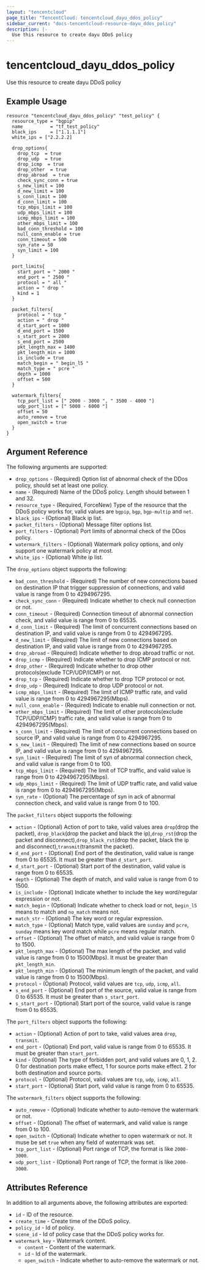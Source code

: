 ```yaml
---
layout: "tencentcloud"
page_title: "TencentCloud: tencentcloud_dayu_ddos_policy"
sidebar_current: "docs-tencentcloud-resource-dayu_ddos_policy"
description: |-
  Use this resource to create dayu DDoS policy
---
```


# tencentcloud_dayu_ddos_policy

Use this resource to create dayu DDoS policy

## Example Usage

```hcl
resource "tencentcloud_dayu_ddos_policy" "test_policy" {
  resource_type = "bgpip"
  name          = "tf_test_policy"
  black_ips     = ["1.1.1.1"]
  white_ips = ["2.2.2.2]

  drop_options{
    drop_tcp  = true
	drop_udp  = true
	drop_icmp  = true
	drop_other  = true
	drop_abroad  = true
	check_sync_conn = true
	s_new_limit = 100
	d_new_limit = 100
	s_conn_limit = 100
	d_conn_limit = 100
	tcp_mbps_limit = 100
	udp_mbps_limit = 100
	icmp_mbps_limit = 100
	other_mbps_limit = 100
	bad_conn_threshold = 100
	null_conn_enable = true
	conn_timeout = 500
	syn_rate = 50
	syn_limit = 100
  }

  port_limits{
	start_port = " 2000 "
	end_port = " 2500 "
	protocol = " all "
  	action = " drop "
	kind = 1
  }

  packet_filters{
	protocol = " tcp "
	action = " drop "
	d_start_port = 1000
	d_end_port = 1500
	s_start_port = 2000
	s_end_port = 2500
	pkt_length_max = 1400
	pkt_length_min = 1000
	is_include = true
	match_begin = " begin_l5 "
	match_type = " pcre "
	depth = 1000
	offset = 500
  }

  watermark_filters{
  	tcp_port_list = [" 2000 - 3000 ", " 3500 - 4000 "]
	udp_port_list = [" 5000 - 6000 "]
	offset = 50
	auto_remove = true
	open_switch = true
  }
}
```

## Argument Reference

The following arguments are supported:

* `drop_options` - (Required) Option list of abnormal check of the DDos policy, should set at least one policy.
* `name` - (Required) Name of the DDoS policy. Length should between 1 and 32.
* `resource_type` - (Required, ForceNew) Type of the resource that the DDoS policy works for, valid values are `bgpip`, `bgp`, `bgp-multip` and `net`.
* `black_ips` - (Optional) Black ip list.
* `packet_filters` - (Optional) Message filter options list.
* `port_filters` - (Optional) Port limits of abnormal check of the DDos policy.
* `watermark_filters` - (Optional) Watermark policy options, and only support one watermark policy at most.
* `white_ips` - (Optional) White ip list.

The `drop_options` object supports the following:

* `bad_conn_threshold` - (Required) The number of new connections based on destination IP that trigger suppression of connections, and valid value is range from 0 to 4294967295.
* `check_sync_conn` - (Required) Indicate whether to check null connection or not.
* `conn_timeout` - (Required) Connection timeout of abnormal connection check, and valid value is range from 0 to 65535.
* `d_conn_limit` - (Required) The limit of concurrent connections based on destination IP, and valid value is range from 0 to 4294967295.
* `d_new_limit` - (Required) The limit of new connections based on destination IP, and valid value is range from 0 to 4294967295.
* `drop_abroad` - (Required) Indicate whether to drop abroad traffic or not.
* `drop_icmp` - (Required) Indicate whether to drop ICMP protocol or not.
* `drop_other` - (Required) Indicate whether to drop other protocols(exclude TCP/UDP/ICMP) or not.
* `drop_tcp` - (Required) Indicate whether to drop TCP protocol or not.
* `drop_udp` - (Required) Indicate to drop UDP protocol or not.
* `icmp_mbps_limit` - (Required) The limit of ICMP traffic rate, and valid value is range from 0 to 4294967295(Mbps).
* `null_conn_enable` - (Required) Indicate to enable null connection or not.
* `other_mbps_limit` - (Required) The limit of other protocols(exclude TCP/UDP/ICMP) traffic rate, and valid value is range from 0 to 4294967295(Mbps).
* `s_conn_limit` - (Required) The limit of concurrent connections based on source IP, and valid value is range from 0 to 4294967295.
* `s_new_limit` - (Required) The limit of new connections based on source IP, and valid value is range from 0 to 4294967295.
* `syn_limit` - (Required) The limit of syn of abnormal connection check, and valid value is range from 0 to 100.
* `tcp_mbps_limit` - (Required) The limit of TCP traffic, and valid value is range from 0 to 4294967295(Mbps).
* `udp_mbps_limit` - (Required) The limit of UDP traffic rate, and valid value is range from 0 to 4294967295(Mbps).
* `syn_rate` - (Optional) The percentage of syn in ack of abnormal connection check, and valid value is range from 0 to 100.

The `packet_filters` object supports the following:

* `action` - (Optional) Action of port to take, valid values area `drop`(drop the packet), `drop_black`(drop the packet and black the ip),`drop_rst`(drop the packet and disconnect),`drop_black_rst`(drop the packet, black the ip and disconnect),`transmit`(transmit the packet).
* `d_end_port` - (Optional) End port of the destination, valid value is range from 0 to 65535. It must be greater than `d_start_port`.
* `d_start_port` - (Optional) Start port of the destination, valid value is range from 0 to 65535.
* `depth` - (Optional) The depth of match, and valid value is range from 0 to 1500.
* `is_include` - (Optional) Indicate whether to include the key word/regular expression or not.
* `match_begin` - (Optional) Indicate whether to check load or not, `begin_l5` means to match and `no_match` means not.
* `match_str` - (Optional) The key word or regular expression.
* `match_type` - (Optional) Match type, valid values are `sunday` and `pcre`, `sunday` means key word match while `pcre` means regular match.
* `offset` - (Optional) The offset of match, and valid value is range from 0 to 1500.
* `pkt_length_max` - (Optional) The max length of the packet, and valid value is range from 0 to 1500(Mbps). It must be greater than `pkt_length_min`.
* `pkt_length_min` - (Optional) The minimum length of the packet, and valid value is range from 0 to 1500(Mbps).
* `protocol` - (Optional) Protocol, valid values are `tcp`, `udp`, `icmp`, `all`.
* `s_end_port` - (Optional) End port of the source, valid value is range from 0 to 65535. It must be greater than `s_start_port`.
* `s_start_port` - (Optional) Start port of the source, valid value is range from 0 to 65535.

The `port_filters` object supports the following:

* `action` - (Optional) Action of port to take, valid values area `drop`, `transmit`.
* `end_port` - (Optional) End port, valid value is range from 0 to 65535. It must be greater than `start_port`.
* `kind` - (Optional) The type of forbidden port, and valid values are 0, 1, 2. 0 for destination ports make effect, 1 for source ports make effect. 2 for both destination and source ports.
* `protocol` - (Optional) Protocol, valid values are `tcp`, `udp`, `icmp`, `all`.
* `start_port` - (Optional) Start port, valid value is range from 0 to 65535.

The `watermark_filters` object supports the following:

* `auto_remove` - (Optional) Indicate whether to auto-remove the watermark or not.
* `offset` - (Optional) The offset of watermark, and valid value is range from 0 to 100.
* `open_switch` - (Optional) Indicate whether to open watermark or not. It muse be set `true` when any field of watermark was set.
* `tcp_port_list` - (Optional) Port range of TCP, the format is like `2000-3000`.
* `udp_port_list` - (Optional) Port range of TCP, the format is like `2000-3000`.

## Attributes Reference

In addition to all arguments above, the following attributes are exported:

* `id` - ID of the resource.
* `create_time` - Create time of the DDoS policy.
* `policy_id` - Id of policy.
* `scene_id` - Id of policy case that the DDoS policy works for.
* `watermark_key` - Watermark content.
  * `content` - Content of the watermark.
  * `id` - Id of the watermark.
  * `open_switch` - Indicate whether to auto-remove the watermark or not.


